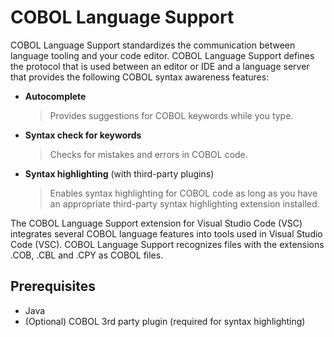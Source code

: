 # COBOL Language Support

COBOL Language Support standardizes the communication between language tooling and your code editor. COBOL Language Support defines the protocol that is used between an editor or IDE and a language server that provides the following COBOL syntax awareness features:

- **Autocomplete**
	> Provides suggestions for COBOL keywords while you type.
- **Syntax check for keywords**
	> Checks for mistakes and errors in COBOL code.
- **Syntax highlighting** (with third-party plugins)
	> Enables syntax highlighting for COBOL code as long as you have an appropriate third-party syntax highlighting extension installed.

The COBOL Language Support extension for Visual Studio Code (VSC) integrates several COBOL language features into tools used in Visual Studio Code (VSC). COBOL Language Support recognizes files with the extensions .COB, .CBL and .CPY as COBOL files.

## Prerequisites

- Java
- (Optional) COBOL 3rd party plugin (required for syntax highlighting)
